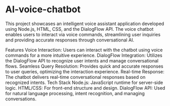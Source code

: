 # AI-voice-chatbot

This project showcases an intelligent voice assistant application developed using Node.js, HTML, CSS, and the DialogFlow API. The voice chatbot enables users to interact via voice commands, streamlining user inquiries and providing accurate responses through conversational AI.

Features
Voice Interaction: Users can interact with the chatbot using voice commands for a more intuitive experience.
DialogFlow Integration: Utilizes the DialogFlow API to recognize user intents and manage conversational flows.
Seamless Query Resolution: Provides quick and accurate responses to user queries, optimizing the interaction experience.
Real-time Response: The chatbot delivers real-time conversational responses based on recognized intents.
Tech Stack
Node.js: JavaScript runtime for server-side logic.
HTML/CSS: For front-end structure and design.
DialogFlow API: Used for natural language processing, intent recognition, and managing conversations.
